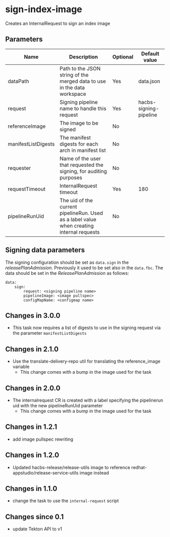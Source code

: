 # sign-index-image

Creates an InternalRequest to sign an index image

## Parameters

| Name                 | Description                                                                               | Optional | Default value          |
|----------------------|-------------------------------------------------------------------------------------------|----------|------------------------|
| dataPath             | Path to the JSON string of the merged data to use in the data workspace                   | Yes      | data.json              |
| request              | Signing pipeline name to handle this request                                              | Yes      | hacbs-signing-pipeline |
| referenceImage       | The image to be signed                                                                    | No       |                        |
| manifestListDigests  | The manifest digests for each arch in manifest list                                       | No       |                        |
| requester            | Name of the user that requested the signing, for auditing purposes                        | No       |                        |
| requestTimeout       | InternalRequest timeout                                                                   | Yes      | 180                    |
| pipelineRunUid       | The uid of the current pipelineRun. Used as a label value when creating internal requests | No       |                        |

## Signing data parameters

 The signing configuration should be set as `data.sign` in the _releasePlanAdmission_. Previously it used to be
 set also in the `data.fbc`. The data should be set in the _ReleasePlanAdmission_ as follows:

```
data:
    sign:
        request: <signing pipeline name>
        pipelineImage: <image pullspec>
        configMapName: <configmap name>
```

## Changes in 3.0.0
- This task now requires a list of digests to use in the signing request via the parameter `manifestListDigests`

## Changes in 2.1.0
- Use the translate-delivery-repo util for translating the reference_image variable
  - This change comes with a bump in the image used for the task

## Changes in 2.0.0
- The internalrequest CR is created with a label specifying the pipelinerun uid with the new pipelineRunUid parameter
  - This change comes with a bump in the image used for the task

## Changes in 1.2.1
- add image pullspec rewriting

## Changes in 1.2.0
- Updated hacbs-release/release-utils image to reference redhat-appstudio/release-service-utils image instead

## Changes in 1.1.0
- change the task to use the `internal-request` script

## Changes since 0.1
- update Tekton API to v1
